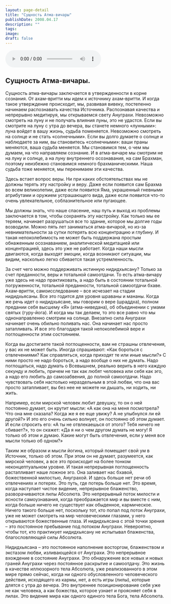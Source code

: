 ```yaml
---
layout: page-detail
title: "Сущность Атма-вичары"
publishDate: 2008.04.17
description: ""
tags:
image:
draft: false
---
```


<audio title="2008.04.17 - Сущность Атма-вичары.mp3" src="https://filer-api.advayta.org/v1.0/public/files/75660" controls=""></audio>

## **Сущность Атма-вичары.**  
 Сущность атма-вичары заключается в утвержденности в корне сознания. От ахам-вритти мы идем к источнику ахам-вритти. И когда такое утверждение происходит, мы, развивая вивеку, постепенно начинаем распознавать качества Источника. Распознавая качества и непрерывно медитируя, мы открываемся свету Ануграхи. Невозможно смотреть на луну и не получать влияния луны, это не удастся. Если вы смотрите на луну с утра до вечера, вы станете немного «лунными»: луна войдет в вашу жизнь, судьба поменяется. Невозможно смотреть на солнце и не стать «солнечными». Если вы долго думаете о солнце и наблюдаете за ним, вы становитесь «солнечными»: ваши праны меняются, ваша судьба меняется. Мы становимся тем, о чем мы думаем, на что направляем сознание. И в атма-вичаре мы смотрим не на луну и солнце, а на луну внутреннего осознавания, на сам Брахман, поэтому неизбежно становимся немного брахманическими. Наша судьба тоже меняется, мы перенимаем эти качества.

 Здесь встает вопрос веры. Ни при каких обстоятельствах мы не должны терять эту настройку и веру. Даже если появится сам Брахма во всем великолепии, даже если появится Яма, украшенный гневными атрибутами и оружием устрашающего вида, даже если появится что-то очень увлекательное, соблазнительное или пугающее.

 Мы должны знать, что наше спасение, наш путь и выход из проблемы заключается в том, чтобы сохранять эту настройку. Как только мы ее теряем, начинает разрушаться все то здание, которое мы долгие годы возводили. Можно пять лет заниматься атма-вичарой, но из-за невнимательности за сутки потерять всю концентрацию и глубину. И такая непоколебимость не может быть поддержана простым обнаженным осознаванием, аналитической медитацией или концентрацией, здесь это уже не работает. Когда наши мысли двигаются, когда выходят эмоции, когда возникают ситуации, мы видим, насколько легко сбивается такая устремленность.

 За счет чего можно поддерживать истинную нидидхьясану? Только за счет преданности, веры и тотальной самоотдачи. То есть атма-вичару уже здесь не надо практиковать, а надо быть в состоянии тотальной погруженности, тотальной преданности, тотальной самоотдачи бхаве. Ахам-вритти, самоисследование – все исчезает на стадии нидидхьясаны. Все это годится для уровня шраваны и мананы. Когда же речь идет о нидидхьясане, мы говорим о вере (шраддха), полном предании себя высшему «Я» (атма-ниведана), об объединении с умами святых (гуру-йога). И когда мы так делаем, то это все равно что мы однонаправленно смотрим на солнце. Внезапно сила Ануграхи начинает очень обильно поливать нас. Она начинает нас просто затапливать. И все это благодаря такой непоколебимой вере и поглощенности этим состоянием.

 Когда вы достигаете такой поглощенности, вам не страшны отвлечения, у вас их не может быть. Иногда спрашивают: «Как бороться с отвлечениями? Как справляться, когда приходят те или иные мысли?» С ними просто не надо бороться, а надо вообще о них не думать. Надо поглощаться, надо думать о Всевышнем, реально верить в него каждую секунду и любить, причем не так как любят человека или себя как эго, а надо его любить до самозабвения, до полной самоотдачи. Надо чувствовать себя настолько нераздельным в этой любви, что она вас просто затапливает, вы без нее не можете ни дышать, ни ходить, ни жить.

 Например, если мирской человек любит девушку, то он о ней постоянно думает, он крутит мысли: «А как она на меня посмотрела? Что она мне сказала? Когда же я ее еще увижу? А не улыбнулся ли ей другой?» И это его очень сильно волнует, он постоянно об этом думает. И если спросить его: «А ты не отвлекаешься от этого? Тебя ничего не сбивает?», то он скажет: «Да я ни о чем другом думать не могу! Я только об этом и думаю. Какие могут быть отвлечения, если у меня все мысли только об одном?»

 Таким же образом и мысли йогина, который помещает свой ум в Источник, только об этом. При этом он не думает, разумеется, как мирской человек, а все это происходит на более тонком неконцептуальном уровне. И такая непрерывная поглощенность растапливает наше ложное эго. Она заливает нас бхавой, божественной милостью, Ануграхой. И здесь больше нет речи об отвлечениях и потерях. Это путь, где потерь больше нет. Это время, когда наступает чистое видение, непрерывное блаженство, разворачиваются лилы Абсолюта. Это непрерывный поток милости и ясности самоузнавания, когда преображается мир и вы вместе с ним, когда больше ничего не существует как обыденное, кармическое. Ничего такого больше нет, поскольку тот, кто попал под поток Ануграхи, уже не может смотреть на мир человеческими глазами, у него открываются божественные глаза. И нидидхьясана с этой точки зрения – это постоянное пребывание под потоком Ануграхи. Невероятно, чтобы тот, кто практикует нидидхьясану не испытывал блаженства, благословляющей силы Абсолюта.

 Нидидхьясана – это постоянное наполнение восторгом, блаженством и экстазом любви, изливающейся от Ануграхи. Это непрерывное вхождение в состояние Ануграхи. Это обнаружение все новых и новых граней Ануграхи через постоянное раскрытие и самоотдачу. Это жизнь в качестве иллюзорного тела Абсолюта, уже реализованного в этом мире прямо сейчас, когда ни одного обусловленного человеческого действия, исходящего из кармы, нет, а есть игры (лилы), которые длятся с утра до вечера. Это внутреннее позиционирование себя уже не как человека, а как божества, которое узнает и проясняет себя в лилах. Это видение мира как одного единого тела Бога, тела Абсолюта.
  
  
